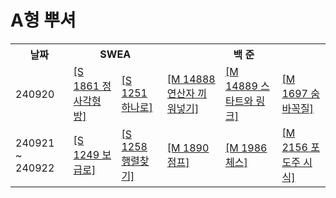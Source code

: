 # A형 뿌셔

<table>
  <tr>
    <th>날짜</th>
    <th colspan="2">SWEA</th>
    <th colspan="3">백 준</th>
  </tr>
  <tr>
    <td>240920</td>
    <td><a href="https://swexpertacademy.com/main/code/problem/problemDetail.do?contestProbId=AV5LtJYKDzsDFAXc">[S 1861 정사각형 방]</a></td>
    <td><a href="https://swexpertacademy.com/main/code/problem/problemDetail.do?contestProbId=AV15StKqAQkCFAYD">[S 1251 하나로]</a></td>
    <td><a href="https://www.acmicpc.net/problem/14888">[M 14888 연산자 끼워넣기]</a></td>
    <td><a href="https://www.acmicpc.net/problem/14889">[M 14889 스타트와 링크]</a></td>
    <td><a href="https://www.acmicpc.net/problem/1697">[M 1697 숨바꼭질]</a></td>
  </tr>
  <tr>
    <td>240921 ~ 240922</td>
    <td><a href="https://swexpertacademy.com/main/code/problem/problemDetail.do?contestProbId=AV15QRX6APsCFAYD">[S 1249 보급로]</a></td>
    <td><a href="https://swexpertacademy.com/main/code/problem/problemDetail.do?contestProbId=AV18LoAqItcCFAZN">[S 1258 행렬찾기]</a></td>
    <td><a href="https://www.acmicpc.net/problem/1890">[M 1890 점프]</a></td>
    <td><a href="https://www.acmicpc.net/problem/1986">[M 1986 체스]</a></td>
    <td><a href="https://www.acmicpc.net/problem/2156">[M 2156 포도주 시식]</a></td>
  </tr>
</table>
